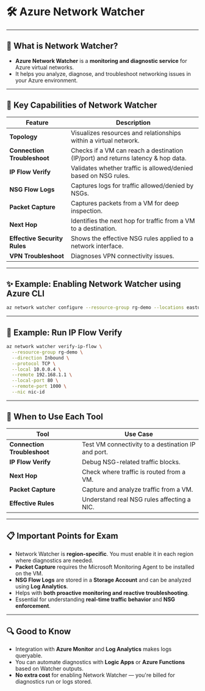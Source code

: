 # 🛠️ Azure Network Watcher

---

## 📌 What is Network Watcher?

- **Azure Network Watcher** is a **monitoring and diagnostic service** for Azure virtual networks.
- It helps you analyze, diagnose, and troubleshoot networking issues in your Azure environment.

---

## 🧱 Key Capabilities of Network Watcher

| Feature                  | Description |
|--------------------------|-------------|
| **Topology**             | Visualizes resources and relationships within a virtual network. |
| **Connection Troubleshoot** | Checks if a VM can reach a destination (IP/port) and returns latency & hop data. |
| **IP Flow Verify**       | Validates whether traffic is allowed/denied based on NSG rules. |
| **NSG Flow Logs**        | Captures logs for traffic allowed/denied by NSGs. |
| **Packet Capture**       | Captures packets from a VM for deep inspection. |
| **Next Hop**             | Identifies the next hop for traffic from a VM to a destination. |
| **Effective Security Rules** | Shows the effective NSG rules applied to a network interface. |
| **VPN Troubleshoot**     | Diagnoses VPN connectivity issues. |

---

## ✨ Example: Enabling Network Watcher using Azure CLI

````bash
az network watcher configure --resource-group rg-demo --locations eastus --enabled true
````

---

## 🔎 Example: Run IP Flow Verify

````bash
az network watcher verify-ip-flow \
  --resource-group rg-demo \
  --direction Inbound \
  --protocol TCP \
  --local 10.0.0.4 \
  --remote 192.168.1.1 \
  --local-port 80 \
  --remote-port 1000 \
  --nic nic-id
````

---

## 🧠 When to Use Each Tool

| Tool                      | Use Case |
|---------------------------|----------|
| **Connection Troubleshoot** | Test VM connectivity to a destination IP and port. |
| **IP Flow Verify**         | Debug NSG-related traffic blocks. |
| **Next Hop**               | Check where traffic is routed from a VM. |
| **Packet Capture**         | Capture and analyze traffic from a VM. |
| **Effective Rules**        | Understand real NSG rules affecting a NIC. |

---

## 📋 Important Points for Exam

- Network Watcher is **region-specific**. You must enable it in each region where diagnostics are needed.
- **Packet Capture** requires the Microsoft Monitoring Agent to be installed on the VM.
- **NSG Flow Logs** are stored in a **Storage Account** and can be analyzed using **Log Analytics**.
- Helps with **both proactive monitoring and reactive troubleshooting**.
- Essential for understanding **real-time traffic behavior** and **NSG enforcement**.

---

## 🔍 Good to Know

- Integration with **Azure Monitor** and **Log Analytics** makes logs queryable.
- You can automate diagnostics with **Logic Apps** or **Azure Functions** based on Watcher outputs.
- **No extra cost** for enabling Network Watcher — you're billed for diagnostics run or logs stored.

